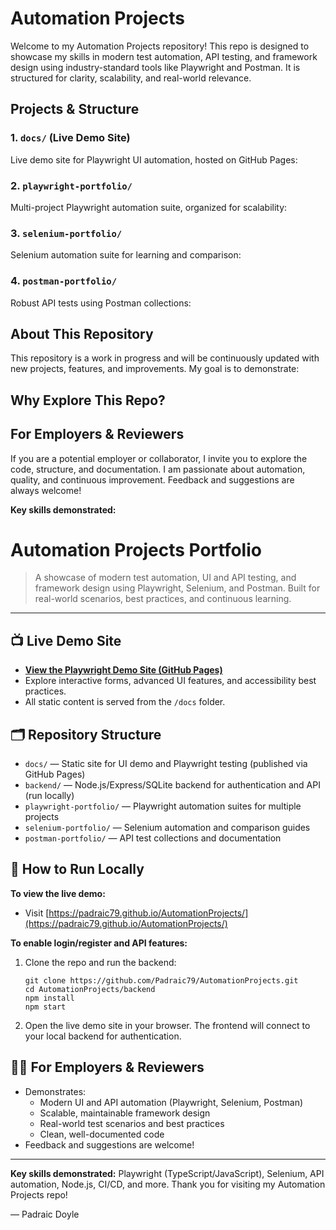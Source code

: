 # Automation Projects

Welcome to my Automation Projects repository! This repo is designed to showcase my skills in modern test automation, API testing, and framework design using industry-standard tools like Playwright and Postman. It is structured for clarity, scalability, and real-world relevance.

## Projects & Structure

### 1. `docs/` (Live Demo Site)

Live demo site for Playwright UI automation, hosted on GitHub Pages:

### 2. `playwright-portfolio/`

Multi-project Playwright automation suite, organized for scalability:

### 3. `selenium-portfolio/`

Selenium automation suite for learning and comparison:

### 4. `postman-portfolio/`

Robust API tests using Postman collections:

## About This Repository

This repository is a work in progress and will be continuously updated with new projects, features, and improvements. My goal is to demonstrate:

## Why Explore This Repo?

## For Employers & Reviewers

If you are a potential employer or collaborator, I invite you to explore the code, structure, and documentation. I am passionate about automation, quality, and continuous improvement. Feedback and suggestions are always welcome!

**Key skills demonstrated:**

# Automation Projects Portfolio

> A showcase of modern test automation, UI and API testing, and framework design using Playwright, Selenium, and Postman. Built for real-world scenarios, best practices, and continuous learning.

---

## 📺 Live Demo Site

- **[View the Playwright Demo Site (GitHub Pages)](https://padraic79.github.io/AutomationProjects/)**
- Explore interactive forms, advanced UI features, and accessibility best practices.
- All static content is served from the `/docs` folder.

## 🗂️ Repository Structure

- `docs/` — Static site for UI demo and Playwright testing (published via GitHub Pages)
- `backend/` — Node.js/Express/SQLite backend for authentication and API (run locally)
- `playwright-portfolio/` — Playwright automation suites for multiple projects
- `selenium-portfolio/` — Selenium automation and comparison guides
- `postman-portfolio/` — API test collections and documentation

## 🚀 How to Run Locally

**To view the live demo:**

- Visit [https://padraic79.github.io/AutomationProjects/](https://padraic79.github.io/AutomationProjects/)

**To enable login/register and API features:**

1. Clone the repo and run the backend:
   ```
   git clone https://github.com/Padraic79/AutomationProjects.git
   cd AutomationProjects/backend
   npm install
   npm start
   ```
2. Open the live demo site in your browser. The frontend will connect to your local backend for authentication.

## 🧑‍💻 For Employers & Reviewers

- Demonstrates:
  - Modern UI and API automation (Playwright, Selenium, Postman)
  - Scalable, maintainable framework design
  - Real-world test scenarios and best practices
  - Clean, well-documented code
- Feedback and suggestions are welcome!

---

**Key skills demonstrated:** Playwright (TypeScript/JavaScript), Selenium, API automation, Node.js, CI/CD, and more.
Thank you for visiting my Automation Projects repo!

— Padraic Doyle
